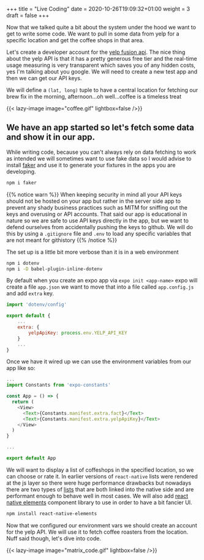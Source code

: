 +++
title = "Live Coding"
date = 2020-10-26T19:09:32+01:00
weight = 3
draft = false
+++

Now that we talked quite a bit about the system under the
hood we want to get to write some code. We want to pull in
some data from yelp for a specific location and get the coffee shops
in that area.

Let's create a developer account for the [yelp fusion api](https://www.yelp.com/fusion).
The nice thing about the yelp API is that it has a pretty generous free tier
and the real-time usage measuring is very transparent which saves you of any hidden costs, yes
I'm talking about you google. We will need to create a new test app and then we can get our API keys.

We will define a `(lat, long)` tuple to have a central location for fetching our brew fix in the morning,
afternoon...oh well...coffee is a timeless treat

{{< lazy-image image="coffee.gif" lightbox=false />}}

## We have an app started so let's fetch some data and show it in our app.

While writing code, because you can't always rely on data fetching to work as intended we
will sometimes want to use fake data so I would advise to install [faker](https://github.com/marak/Faker.js/)
and use it to generate your fixtures in the apps you are developing.

```bash
npm i faker
```

{{% notice warn %}}
When keeping security in mind all your API keys should not be hosted on your app but rather in the server side app
to prevent any shady business practices such as MITM for sniffing out the keys and overusing or API accounts.
That said our app is educational in nature so we are safe to use API keys directly in the app, but we want to defend
ourselves from accidentally pushing the keys to github.
We will do this by using a `.gitignore` file and `.env` to load any specific variables that are not meant for githistory
{{% /notice %}}

The set up is a little bit more verbose than it is in a web environment

```bash
npm i dotenv
npm i -D babel-plugin-inline-dotenv
```

By default when you create an expo app via `expo init <app-name>` expo will create a file `app.json` we want to move
that into a file called `app.config.js` and add `extra` key.

```js
import 'dotenv/config'

export default {
    ...
    extra: {
        yelpApiKey: process.env.YELP_API_KEY
    }
    ...
}
```

Once we have it wired up we can use the environment variables from our app like so:

```js
...
import Constants from 'expo-constants'

const App = () => {
  return (
    <View>
      <Text>{Constants.manifest.extra.fact}</Text>
      <Text>{Constants.manifest.extra.yelpApiKey}</Text>
    </View>
  )
}

...

export default App
```

We will want to display a list of coffeshops in the specified location, so we can choose or rate it. In earlier versions
of `react-native` lists were rendered at the js layer so there were huge performance drawbacks but nowadays there are
two types of [lists](https://reactnative.dev/docs/using-a-listview/) that are both linked into the native side and are performant enough to behave well in most cases. We
will also add [react native elements](https://reactnativeelements.com/) component library to use in order to have a bit fancier UI.

```bash
npm install react-native-elements
```

Now that we configured our environment vars we should create an account for the yelp API. We will use it to fetch coffee
roasters from the location. Nuff said though, let's dive into code.

{{< lazy-image image="matrix_code.gif" lightbox=false />}}
